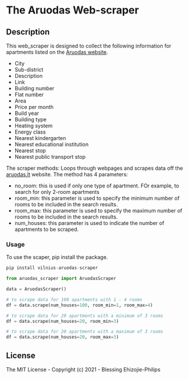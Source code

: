 # The Aruodas Web-scraper
## Description

This web_scraper is designed to collect the following information for apartments listed on the [Aruodas website](https://en.aruodas.lt/).
* City
* Sub-district
* Description
* Link
* Building number
* Flat number
* Area
* Price per month
* Build year
* Building type
* Heating system
* Energy class
* Nearest kindergarten
* Nearest educational institution
* Nearest stop
* Nearest public transport stop

The scraper methods: Loops through webpages and scrapes data off the [aruodas.lt](https://en.aruodas.lt/) website.
The method has 4 parameters:
* no_room: this is used if only one type of apartment. FOr example, to search for only 2-room apartments
* room_min: this parameter is used to specify the minimum number of rooms to be included in the search results.
* room_max: this parameter is used to specify the maximum number of rooms to be included in the search results.
* num_houses: this parameter is used to indicate the number of apartments to be scraped.


### Usage
To use the scaper, pip install the package.
```python
pip install vilnius-aruodas-scraper

from aruodas_scraper import AruodasScraper

data = AruodasScraper()

# to scrape data for 100 apartments with 1 - 4 rooms
df = data.scrape(num_houses=100, room_min=1, room_max=4)

# to scrape data for 20 apartments with a minimum of 3 rooms
df = data.scrape(num_houses=20, room_min=3)

# to scrape data for 20 apartments with a maximum of 3 rooms
df = data.scrape(num_houses=20, room_max=3)

```

## License
The MIT License - Copyright (c) 2021 - Blessing Ehizojie-Philips
